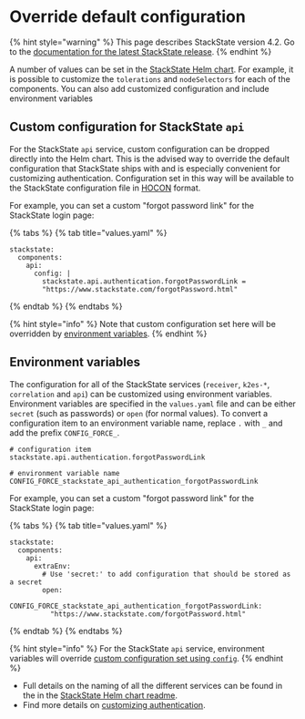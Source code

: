 # Override default configuration

{% hint style="warning" %}
This page describes StackState version 4.2.
Go to the [documentation for the latest StackState release](https://docs.stackstate.com/).
{% endhint %}

A number of values can be set in the [StackState Helm chart](https://github.com/StackVista/helm-charts/tree/master/stable/stackstate). For example, it is possible to customize the `tolerations` and `nodeSelectors` for each of the components. You can also add customized configuration and include environment variables

## Custom configuration for StackState `api`

For the StackState `api` service, custom configuration can be dropped directly into the Helm chart. This is the advised way to override the default configuration that StackState ships with and is especially convenient for customizing authentication. Configuration set in this way will be available to the StackState configuration file in [HOCON](https://github.com/lightbend/config/blob/master/HOCON.md) format.

For example, you can set a custom "forgot password link" for the StackState login page:

{% tabs %}
{% tab title="values.yaml" %}
```text
stackstate:
  components:
    api:
      config: |
        stackstate.api.authentication.forgotPasswordLink =
        "https://www.stackstate.com/forgotPassword.html"
```
{% endtab %}
{% endtabs %}

{% hint style="info" %}
Note that custom configuration set here will be overridden by [environment variables](customize_config.md#environment-variables).
{% endhint %}

## Environment variables

The configuration for all of the StackState services \(`receiver`, `k2es-*`, `correlation` and `api`\) can be customized using environment variables. Environment variables are specified in the `values.yaml` file and can be either `secret` \(such as passwords\) or `open` \(for normal values\). To convert a configuration item to an environment variable name, replace `.` with `_` and add the prefix `CONFIG_FORCE_`.

```text
# configuration item
stackstate.api.authentication.forgotPasswordLink

# environment variable name
CONFIG_FORCE_stackstate_api_authentication_forgotPasswordLink
```

For example, you can set a custom "forgot password link" for the StackState login page:

{% tabs %}
{% tab title="values.yaml" %}
```text
stackstate:
  components:
    api:
      extraEnv:
        # Use 'secret:' to add configuration that should be stored as a secret
        open:
          CONFIG_FORCE_stackstate_api_authentication_forgotPasswordLink:
          "https://www.stackstate.com/forgotPassword.html"
```
{% endtab %}
{% endtabs %}

{% hint style="info" %}
For the StackState `api` service, environment variables will override [custom configuration set using `config`](customize_config.md#custom-configuration-for-stackstate-api).
{% endhint %}

* Full details on the naming of all the different services can be found in the in the [StackState Helm chart readme](https://github.com/StackVista/helm-charts/blob/master/stable/stackstate).
* Find more details on [customizing authentication](../../../configure/security/authentication/README.md).

